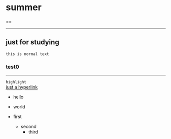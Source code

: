 summer
======
  
==  
****
just for studying
-------
    this is normal text  
### test0
  
---
`highlight`  
[just a hyperlink](www.baidu.com "what's it like")
* hello
* world

* first
  * second
    * third
